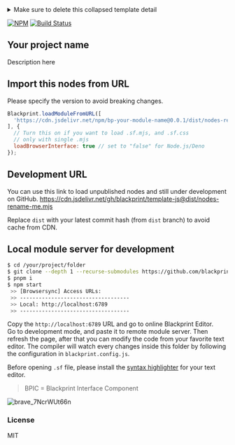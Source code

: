<details>
  <summary>Make sure to delete this collapsed template detail</summary>

## Getting started with the development
Please use install the `cli-tools` and create new module from template for getting started.

```sh
$ npm i -g @blackprint/cli-tools
$ blackprint create
```

If you're using VSCode this template also contain a code snippets on `.vscode` folder, make sure to check the prefix on how to trigger the code snippet's template.

---

The template contain an example that can be used for reference developing new Blackprint Module for Browser, Node.js, or Deno with ScarletsFrame compiler. Make sure you have modify the config file and remove the unused code when developing. An node example on `/src/FeatureName` folder can also be deleted if you're already familiar with Blackprint.

In the `src`, you may find file that has extension below:
 - `.sf`: to be exported for Browser only
 - `.ts`: to be exported for Browser/Node.js/Deno

## Note
If Blackprint have an breaking changes (v0.\*.0), make sure to visit this template again to see what was changed 😉

---

## Versioning Note
The versioning should follow this format v`MAJOR.MINOR.PATCH` when reach `v1.0.0`.

- **MAJOR version** when the nodes have breaking changes.<br>
- **MINOR version** when you add has new feature.<br>
- **PATCH version** when you do bug fixes that backwards compatible.<br>

Changes that are considered as breaking (case-sensitive):
 - Change on port name `(output -> Output)`
 - Port data type changes `Number -> String`
   - If it was changed to `Any` or `Union` that contain original data type, it's not a breaking changes (as the cable can still be connected)
 - Deleted node or renamed node `(Clear/Cahce -> Clear/Cache)`
   - Only for name registered with `.registerNode(...)`
 - Interface function changes (API changes)
   - Only if you provide an documentation to call that function when obtaining the nodes with
   - `iface.call = ... -> iface.trigger = ...`
   - For private function please add "\_" underscore as first character
 - Function inside Node class is considered as private/internal function
   - `node.call = ... -> node.trigger = ...` = not breaking changes

The example for `Interface function changes`.
```js
// Let's assume you have created 'call' function and rename it to 'trigger'
// in .registerInterface('...')
let button = engine.iface['iface-id'];

// This will breaking due to changes
button.call(); // -> button.trigger()
```

---

If you think it will have design changes or many breaking changes. The versioning increment should follow the format below.

- **MAJOR version** always zero "0".<br>
- **MINOR version** when you add has new feature, or possible breaking changes.<br>
- **PATCH version** when you do bug fixes or add new feature that backwards compatible.<br>

---

Alright, let's remove the message above and start with the template below for the `README.md`.

If you're distributing multiple different compiled file you need to specify the module's `source` path in `blackprint` field from the `package.json` because it will being parsed by Blackprint Editor to easily view source of your nodes. If you need example, you can view [@blackprint/nodes](https://github.com/Blackprint/nodes/blob/master/package.json#L27).

---

Feel free to change the LICENSE from this template, as this template is just a template for your new project.

</details>

[![NPM](https://img.shields.io/npm/v/bp-your-module-name.svg)](https://www.npmjs.com/package/bp-your-module-name) [![Build Status](https://github.com/blackprint/template-js/actions/workflows/build.yml/badge.svg?branch=main)](https://github.com/blackprint/template-js/actions/workflows/build.yml)

## Your project name
Description here

## Import this nodes from URL
Please specify the version to avoid breaking changes.

```js
Blackprint.loadModuleFromURL([
  'https://cdn.jsdelivr.net/npm/bp-your-module-name@0.0.1/dist/nodes-rename-me.mjs'
], {
  // Turn this on if you want to load .sf.mjs, and .sf.css
  // only with single .mjs
  loadBrowserInterface: true // set to "false" for Node.js/Deno
});
```

## Development URL
You can use this link to load unpublished nodes and still under development on GitHub.
https://cdn.jsdelivr.net/gh/blackprint/template-js@dist/nodes-rename-me.mjs

Replace `dist` with your latest commit hash (from `dist` branch) to avoid cache from CDN.

## Local module server for development
```sh
$ cd /your/project/folder
$ git clone --depth 1 --recurse-submodules https://github.com/blackprint/nodes-rename-me.git .
$ pnpm i
$ npm start
 >> [Browsersync] Access URLs:
 >> -----------------------------------
 >> Local: http://localhost:6789
 >> -----------------------------------
```

Copy the `http://localhost:6789` URL and go to online Blackprint Editor. <br>
Go to development mode, and paste it to remote module server. Then refresh the page, after that you can modify the code from your favorite text editor. The compiler will watch every changes inside this folder by following the configuration in `blackprint.config.js`.

Before opening `.sf` file, please install the [syntax highlighter](https://github.com/StefansArya/scarletsframe-compiler/tree/master/syntax-highlighter) for your text editor.

> BPIC = Blackprint Interface Component

![brave_7NcrWUt66n](https://user-images.githubusercontent.com/11073373/159176092-7271f980-2a70-4e38-8830-e9746170426d.png)

### License
MIT